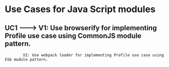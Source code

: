 # Use Cases for Java Script modules

## UC1 ---> V1: Use browserify for implementing Profile use case using CommonJS module pattern.
            V2: Use webpack loader for implementing Profile use case using ES6 module pattern.
